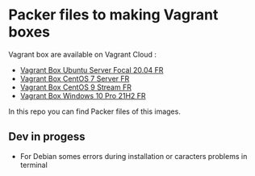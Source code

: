 # Packer files to making Vagrant boxes

Vagrant box are available on Vagrant Cloud :

- [Vagrant Box Ubuntu Server Focal 20.04 FR](https://app.vagrantup.com/thtom/boxes/Ubuntu-Server-Focal-20.04-FR)
- [Vagrant Box CentOS 7 Server FR](https://app.vagrantup.com/thtom/boxes/CentOS-7-Server-FR)
- [Vagrant Box CentOS 9 Stream FR](https://app.vagrantup.com/thtom/boxes/CentOS-9-Stream-FR)
- [Vagrant Box Windows 10 Pro 21H2 FR](https://app.vagrantup.com/thtom/boxes/Windows-10-Pro-21H2-FR)

In this repo you can find Packer files of this images.

## Dev in progess
- For Debian somes errors during installation or caracters problems in terminal
